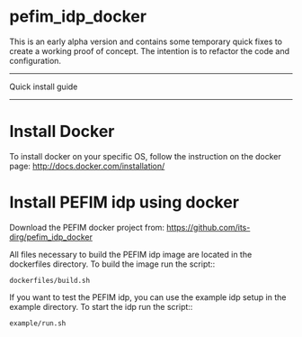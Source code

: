 # pefim_idp_docker

This is an early alpha version and contains some temporary quick fixes to create a working proof of concept.
The intention is to refactor the code and configuration.

*******************
Quick install guide
*******************

Install Docker
==============

To install docker on your specific OS, follow the instruction on the docker page: http://docs.docker.com/installation/

Install PEFIM idp using docker
==============================

Download the PEFIM docker project from: https://github.com/its-dirg/pefim_idp_docker

All files necessary to build the PEFIM idp image are located in the dockerfiles directory. To build the image run the script::

    dockerfiles/build.sh

If you want to test the PEFIM idp, you can use the example idp setup in the example directory. To start the idp run the script::

    example/run.sh